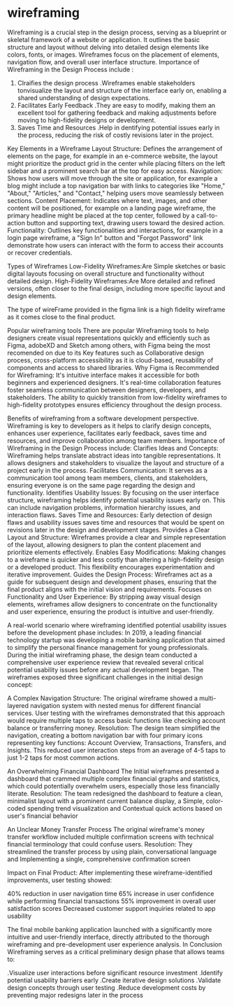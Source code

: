 # wireframing

Wireframing is a crucial step in the design process, serving as a blueprint or skeletal framework of a website or application. It outlines the basic structure and layout without delving into detailed design elements like colors, fonts, or images. Wireframes focus on the placement of elements, navigation flow, and overall user interface structure.
Importance of Wireframing in the Design Process include :
  1. Clraifies the design process
     .Wireframes enable stakeholders tonvisualize the layout and structure of the interface early on, enabling a shared understanding of design expectations.
  2. Facilitates Early Feedback
     .They are easy to modify, making them an excellent tool for gathering feedback and making adjustments before moving to high-fidelity designs or development.
  3. Saves Time and Resources
      .Help in dentifying potential issues early in the process, reducing the risk of costly revisions later in the project.

Key Elements in a Wireframe
Layout Structure: Defines the arrangement of elements on the page, for example in an e-commerce website, the layout might prioritize the product grid in the center while placing filters on the left sidebar and a prominent search bar at the top for easy access.
Navigation: Shows how users will move through the site or application, for example a blog might include a top navigation bar with links to categories like "Home," "About," "Articles," and "Contact," helping users move seamlessly between sections.
Content Placement: Indicates where text, images, and other content will be positioned, for example on a landing page wireframe, the primary headline might be placed at the top center, followed by a call-to-action button and supporting text, drawing users toward the desired action.
Functionality: Outlines key functionalities and interactions, for example in a login page wireframe, a "Sign In" button and "Forgot Password" link demonstrate how users can interact with the form to access their accounts or recover credentials.

Types of Wireframes
Low-Fidelity Wireframes:Are Simple sketches or basic digital layouts focusing on overall structure and functionality without detailed design.
High-Fidelity Wireframes:Are More detailed and refined versions, often closer to the final design, including more specific layout and design elements.

The type of wireFrame provided in the figma link is a high fidelity wireframe as it comes close to the final product.

Popular wireframing tools
There are popular Wireframing tools to help designers create visual representations quickly and efficiently such as Figma, adobeXD and Sketch among others, with Figma being the most recomended on due to its Key features such as Collaborative design process, cross-platform accessibility as it is cloud-based, reusability of components and access to shared libraries.
Why Figma is Recommended for Wireframing:
It's intuitive interface makes it accessible for both beginners and experienced designers.
It's real-time collaboration features foster seamless communication between designers, developers, and stakeholders.
The ability to quickly transition from low-fidelity wireframes to high-fidelity prototypes ensures efficiency throughout the design process.

Benefits of wireframing from a software development perspective.
Wireframing is key to developers as it helps to clarify design concepts, enhances user experience, facilitates early feedback, saves time and resources, and improve collaboration among team members.
Importance of Wireframing in the Design Process include:
Clarifies Ideas and Concepts:
Wireframing helps translate abstract ideas into tangible representations. It allows designers and stakeholders to visualize the layout and structure of a project early in the process.
Facilitates Communication:
It serves as a communication tool among team members, clients, and stakeholders, ensuring everyone is on the same page regarding the design and functionality.
Identifies Usability Issues:
By focusing on the user interface structure, wireframing helps identify potential usability issues early on. This can include navigation problems, information hierarchy issues, and interaction flaws.
Saves Time and Resources:
Early detection of design flaws and usability issues saves time and resources that would be spent on revisions later in the design and development stages.
Provides a Clear Layout and Structure:
Wireframes provide a clear and simple representation of the layout, allowing designers to plan the content placement and prioritize elements effectively.
Enables Easy Modifications:
Making changes to a wireframe is quicker and less costly than altering a high-fidelity design or a developed product. This flexibility encourages experimentation and iterative improvement.
Guides the Design Process:
Wireframes act as a guide for subsequent design and development phases, ensuring that the final product aligns with the initial vision and requirements.
Focuses on Functionality and User Experience:
By stripping away visual design elements, wireframes allow designers to concentrate on the functionality and user experience, ensuring the product is intuitive and user-friendly.

 A real-world scenario where wireframing identified potential usability issues before the development phase includes:
In 2019, a leading financial technology startup was developing a mobile banking application that aimed to simplify the personal finance management for young professionals. During the initial wireframing phase, the design team conducted a comprehensive user experience review that revealed several critical potential usability issues before any actual development began.
The wireframes exposed three significant challenges in the initial design concept:

A Complex Navigation Structure:
The original wireframe showed a multi-layered navigation system with nested menus for different financial services. User testing with the wireframes demonstrated that this approach would require multiple taps to access basic functions like checking account balance or transferring money.
Resolution: The design team simplified the navigation, creating a bottom navigation bar with four primary icons representing key functions: Account Overview, Transactions, Transfers, and Insights. This reduced user interaction steps from an average of 4-5 taps to just 1-2 taps for most common actions.

An Overwhelming Financial Dashboard
The Initial wireframes presented a dashboard that crammed multiple complex financial graphs and statistics, which could potentially overwhelm users, especially those less financially literate.
Resolution: The team redesigned the dashboard to feature a clean, minimalist layout with a prominent current balance display, a Simple, color-coded spending trend visualization and Contextual quick actions based on user's financial behavior



An Unclear Money Transfer Process
The original wireframe's money transfer workflow included multiple confirmation screens with technical financial terminology that could confuse users.
Resolution: They streamlined the transfer process by using plain, conversational language and Implementing a single, comprehensive confirmation screen


Impact on Final Product:
After implementing these wireframe-identified improvements, user testing showed:

40% reduction in user navigation time
65% increase in user confidence while performing financial transactions
55% improvement in overall user satisfaction scores
Decreased customer support inquiries related to app usability

The final mobile banking application launched with a significantly more intuitive and user-friendly interface, directly attributed to the thorough wireframing and pre-development user experience analysis.
In Conclusion Wireframing serves as a critical preliminary design phase that allows teams to:

  .Visualize user interactions before significant resource investment
  .Identify potential usability barriers early
  .Create iterative design solutions
  .Validate design concepts through user testing
  .Reduce development costs by preventing major redesigns later in the process



     
